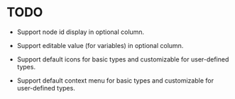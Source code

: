 # TODO

* Support node id display in optional column.

* Support editable value (for variables) in optional column.

* Support default icons for basic types and customizable for user-defined types.

* Support default context menu for basic types and customizable for user-defined types.


